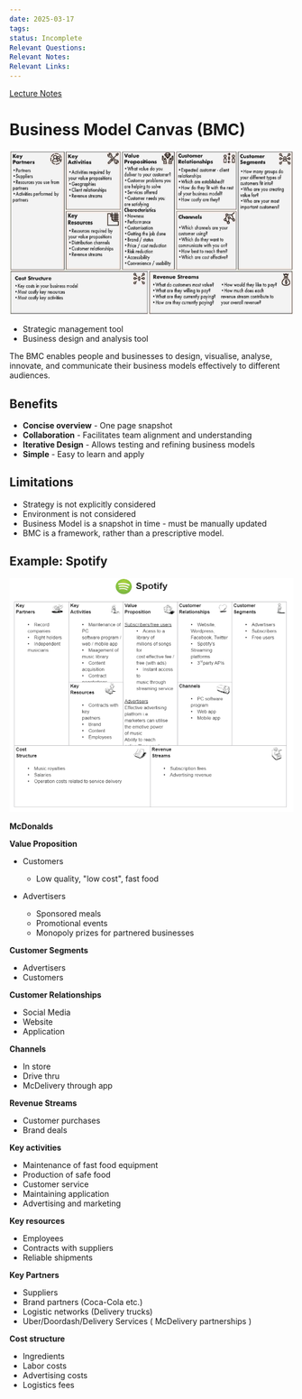 ```yaml
---
date: 2025-03-17
tags: 
status: Incomplete
Relevant Questions: 
Relevant Notes: 
Relevant Links:
---
```

[Lecture Notes](Attachments/BUSA3040-6430%20-%20S1%202025%20-%20week%204%20-%20Lecture.pdf)

# Business Model Canvas (BMC)

![](Attachments/Pasted%20image%2020250317113054.png)
 
- Strategic management tool
- Business design and analysis tool

The BMC enables people and businesses to design, visualise, analyse, innovate, and communicate their business models effectively to different audiences.

## Benefits
- **Concise overview** - One page snapshot
- **Collaboration** - Facilitates team alignment and understanding
- **Iterative Design** - Allows testing and refining business models
- **Simple** - Easy to learn and apply


## Limitations
- Strategy is not explicitly considered
- Environment is not considered
- Business Model is a snapshot in time - must be manually updated
- BMC is a framework, rather than a prescriptive model.

## Example: Spotify
![](Attachments/Pasted%20image%2020250317113646.png)

**McDonalds**

**Value Proposition**
- Customers
	- Low quality, "low cost", fast food

- Advertisers
	- Sponsored meals
	- Promotional events
	- Monopoly prizes for partnered businesses

**Customer Segments**
- Advertisers
- Customers

**Customer Relationships**
- Social Media
- Website
- Application

**Channels**
- In store
- Drive thru
- McDelivery through app

**Revenue Streams**
- Customer purchases
- Brand deals


**Key activities**
- Maintenance of fast food equipment
- Production of safe food
- Customer service
- Maintaining application
- Advertising and marketing

**Key resources**
- Employees
- Contracts with suppliers
- Reliable shipments

**Key Partners**
- Suppliers
- Brand partners (Coca-Cola etc.)
- Logistic networks (Delivery trucks)
- Uber/Doordash/Delivery Services ( McDelivery partnerships )

**Cost structure**
- Ingredients
- Labor costs
- Advertising costs
- Logistics fees